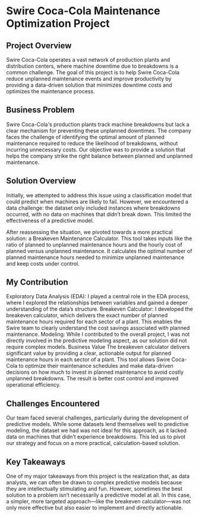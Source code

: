 # Swire Coca-Cola Maintenance Optimization Project
## Project Overview
Swire Coca-Cola operates a vast network of production plants and distribution centers, where machine downtime due to breakdowns is a common challenge. The goal of this project is to help Swire Coca-Cola reduce unplanned maintenance events and improve productivity by providing a data-driven solution that minimizes downtime costs and optimizes the maintenance process.

## Business Problem
Swire Coca-Cola's production plants track machine breakdowns but lack a clear mechanism for preventing these unplanned downtimes. The company faces the challenge of identifying the optimal amount of planned maintenance required to reduce the likelihood of breakdowns, without incurring unnecessary costs. Our objective was to provide a solution that helps the company strike the right balance between planned and unplanned maintenance.

## Solution Overview
Initially, we attempted to address this issue using a classification model that could predict when machines are likely to fail. However, we encountered a data challenge: the dataset only included instances where breakdowns occurred, with no data on machines that didn’t break down. This limited the effectiveness of a predictive model.

After reassessing the situation, we pivoted towards a more practical solution: a Breakeven Maintenance Calculator. This tool takes inputs like the ratio of planned to unplanned maintenance hours and the hourly cost of planned versus unplanned maintenance. It calculates the optimal number of planned maintenance hours needed to minimize unplanned maintenance and keep costs under control.

## My Contribution
Exploratory Data Analysis (EDA): I played a central role in the EDA process, where I explored the relationships between variables and gained a deeper understanding of the data’s structure.
Breakeven Calculator: I developed the breakeven calculator, which delivers the exact number of planned maintenance hours required for each sector of a plant. This enables the Swire team to clearly understand the cost savings associated with planned maintenance.
Modeling: While I contributed to the overall project, I was not directly involved in the predictive modeling aspect, as our solution did not require complex models.
Business Value
The breakeven calculator delivers significant value by providing a clear, actionable output for planned maintenance hours in each sector of a plant. This tool allows Swire Coca-Cola to optimize their maintenance schedules and make data-driven decisions on how much to invest in planned maintenance to avoid costly unplanned breakdowns. The result is better cost control and improved operational efficiency.

## Challenges Encountered
Our team faced several challenges, particularly during the development of predictive models. While some datasets lend themselves well to predictive modeling, the dataset we had was not ideal for this approach, as it lacked data on machines that didn’t experience breakdowns. This led us to pivot our strategy and focus on a more practical, calculation-based solution.

## Key Takeaways
One of my major takeaways from this project is the realization that, as data analysts, we can often be drawn to complex predictive models because they are intellectually stimulating and fun. However, sometimes the best solution to a problem isn’t necessarily a predictive model at all. In this case, a simpler, more targeted approach—like the breakeven calculator—was not only more effective but also easier to implement and directly actionable.
